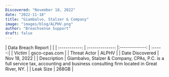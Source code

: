 ```yaml
---
Discovered: "November 18, 2022"
date: "2022-11-18"
title: "Giambalvo, Stalzer & Company"
image: "images/blog/ALPHV.png"
author: "Breachsense Support"
draft: false
---
```


| Data Breach Report           |              | 
| :-----------: | :-------------:     |:-------------:    | :-----:|
| Victim      | gsco-cpas.com      | 
| Threat Actor      | ALPHV      | 
| Date Discovered      | Nov 18, 2022      | 
| Description      | Giambalvo, Stalzer & Company, CPAs, P.C. is a full service tax, accounting and business consulting firm located in Great River, NY.      | 
| Leak Size      | 268GB      | 

